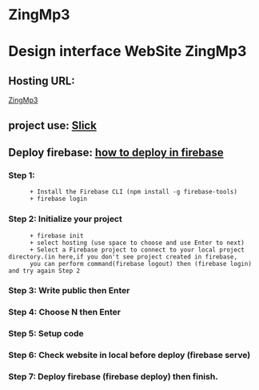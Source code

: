 # ZingMp3
# Design interface WebSite ZingMp3
## Hosting URL: 
  [ZingMp3](https://zingmp3-3aa84.web.app)
## project use: [Slick](https://kenwheeler.github.io/slick/) 
## Deploy firebase: [how to deploy in firebase](https://firebase.google.com/docs/hosting/quickstart?hl=vi)
### Step 1: 
          + Install the Firebase CLI (npm install -g firebase-tools)
          + firebase login 
### Step 2: Initialize your project
          + firebase init
          + select hosting (use space to choose and use Enter to next)
          + Select a Firebase project to connect to your local project directory.(in here,if you don't see project created in firebase,
          you can perform command(firebase logout) then (firebase login) and try again Step 2
### Step 3: Write public then Enter
### Step 4: Choose N then Enter
### Step 5: Setup code
### Step 6: Check website in local before deploy (firebase serve)
### Step 7: Deploy firebase (firebase deploy) then finish.
